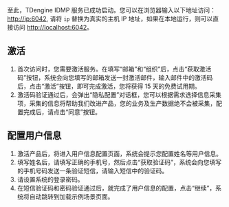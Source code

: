 至此，TDengine IDMP 服务已成功启动。您可以在浏览器输入以下地址访问：[http://ip:6042](http://ip:6042),
请将 `ip` 替换为真实的主机 IP 地址，如果在本地运行，则可以直接访问 [http://localhost:6042](http://localhost:6042)。

## 激活

1. 首次访问时，您需要激活服务。在填写“邮箱”和“组织”后，点击“获取激活码”按钮，系统会向您填写的邮箱发送一封激活邮件，输入邮件中的激活码后，点击“激活”按钮，即可完成激活，您将获得 15 天的免费试用期。
1. 激活码验证通过后，会弹出“隐私配置”对话框，您可以根据需求选择信息采集项，采集的信息将帮助我们改进产品，您的业务及生产数据绝不会被采集，配置完成后，请点击“同意”按钮。

## 配置用户信息

1. 激活产品后，将进入用户信息配置页面，系统会提示您配置姓名等用户信息。
2. 填写姓名后，请填写正确的手机号，然后点击“获取验证码”，系统会向您填写的手机号码发送一条验证短信，请输入短信中的验证码。
3. 请设置系统的登录密码。
4. 在短信验证码和密码验证通过后，就完成了用户信息的配置，点击“继续”，系统将自动跳转到加载示例场景页面。